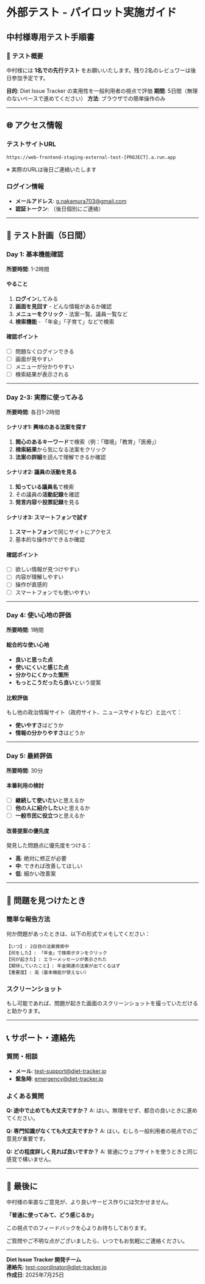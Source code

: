 # 外部テスト - パイロット実施ガイド

## 中村様専用テスト手順書

### 🎯 **テスト概要**

中村様には **1名での先行テスト** をお願いいたします。残り2名のレビュワーは後日参加予定です。

**目的**: Diet Issue Tracker の実用性を一般利用者の視点で評価
**期間**: 5日間（無理のないペースで進めてください）
**方法**: ブラウザでの簡単操作のみ

---

## 🌐 **アクセス情報**

### **テストサイトURL**

```
https://web-frontend-staging-external-test-[PROJECT].a.run.app
```

※ 実際のURLは後日ご連絡いたします

### **ログイン情報**

- **メールアドレス**: g.nakamura703@gmail.com
- **認証トークン**: （後日個別にご連絡）

---

## 📅 **テスト計画（5日間）**

### **Day 1: 基本機能確認**

**所要時間**: 1-2時間

#### **やること**

1. **ログイン**してみる
2. **画面を見回す** - どんな情報があるか確認
3. **メニューをクリック** - 法案一覧、議員一覧など
4. **検索機能** - 「年金」「子育て」などで検索

#### **確認ポイント**

- [ ] 問題なくログインできる
- [ ] 画面が見やすい
- [ ] メニューが分かりやすい
- [ ] 検索結果が表示される

---

### **Day 2-3: 実際に使ってみる**

**所要時間**: 各日1-2時間

#### **シナリオ1: 興味のある法案を探す**

1. **関心のあるキーワード**で検索（例：「環境」「教育」「医療」）
2. **検索結果**から気になる法案をクリック
3. **法案の詳細**を読んで理解できるか確認

#### **シナリオ2: 議員の活動を見る**

1. **知っている議員名**で検索
2. その議員の**活動記録**を確認
3. **発言内容**や**投票記録**を見る

#### **シナリオ3: スマートフォンで試す**

1. **スマートフォン**で同じサイトにアクセス
2. 基本的な操作ができるか確認

#### **確認ポイント**

- [ ] 欲しい情報が見つけやすい
- [ ] 内容が理解しやすい
- [ ] 操作が直感的
- [ ] スマートフォンでも使いやすい

---

### **Day 4: 使い心地の評価**

**所要時間**: 1時間

#### **総合的な使い心地**

- **良いと思った点**
- **使いにくいと感じた点**
- **分かりにくかった箇所**
- **もっとこうだったら良い**という提案

#### **比較評価**

もし他の政治情報サイト（政府サイト、ニュースサイトなど）と比べて：

- **使いやすさ**はどうか
- **情報の分かりやすさ**はどうか

---

### **Day 5: 最終評価**

**所要時間**: 30分

#### **本番利用の検討**

- [ ] **継続して使いたい**と思えるか
- [ ] **他の人に紹介したい**と思えるか
- [ ] **一般市民に役立つ**と思えるか

#### **改善提案の優先度**

発見した問題点に優先度をつける：

- **高**: 絶対に修正が必要
- **中**: できれば改善してほしい
- **低**: 細かい改善案

---

## 🐛 **問題を見つけたとき**

### **簡単な報告方法**

何か問題があったときは、以下の形式でメモしてください：

```
【いつ】: 2日目の法案検索中
【何をした】: 「年金」で検索ボタンをクリック
【何が起きた】: エラーメッセージが表示された
【期待していたこと】: 年金関連の法案が出てくるはず
【重要度】: 高（基本機能が使えない）
```

### **スクリーンショット**

もし可能であれば、問題が起きた画面のスクリーンショットを撮っていただけると助かります。

---

## 📞 **サポート・連絡先**

### **質問・相談**

- **メール**: test-support@diet-tracker.jp
- **緊急時**: emergency@diet-tracker.jp

### **よくある質問**

**Q: 途中で止めても大丈夫ですか？**
A: はい。無理をせず、都合の良いときに進めてください。

**Q: 専門知識がなくても大丈夫ですか？**
A: はい。むしろ一般利用者の視点でのご意見が重要です。

**Q: どの程度詳しく見れば良いですか？**
A: 普通にウェブサイトを使うときと同じ感覚で構いません。

---

## 🎉 **最後に**

中村様の率直なご意見が、より良いサービス作りには欠かせません。

**「普通に使ってみて、どう感じるか」**

この視点でのフィードバックを心よりお待ちしております。

ご質問やご不明な点がございましたら、いつでもお気軽にご連絡ください。

---

**Diet Issue Tracker 開発チーム**  
**連絡先**: test-coordinator@diet-tracker.jp  
**作成日**: 2025年7月25日
